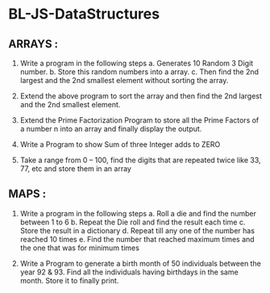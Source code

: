 # BL-JS-DataStructures

## ARRAYS :

1. Write a program in the following steps 
   a. Generates 10 Random 3 Digit number.
   b. Store this random numbers into a array.
   c. Then find the 2nd largest and the 2nd smallest element without sorting the array.

2. Extend the above program to sort the array and then find the 2nd largest
   and the 2nd smallest element.

3. Extend the Prime Factorization Program to store all the Prime Factors of a
   number n into an array and finally display the output.

4. Write a Program to show Sum of three Integer adds to ZERO

5. Take a range from 0 – 100, find the digits that are repeated twice like 33, 77,
   etc and store them in an array
   
## MAPS :

1. Write a program in the following steps
   a. Roll a die and find the number between 1 to 6
   b. Repeat the Die roll and find the result each time
   c. Store the result in a dictionary
   d. Repeat till any one of the number has reached 10 times
   e. Find the number that reached maximum times and the one that was for minimum times

2. Write a Program to generate a birth month of 50 individuals
   between the year 92 & 93. Find all the individuals having birthdays
   in the same month. Store it to finally print.
